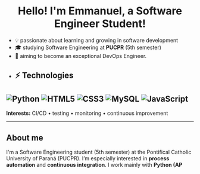 <h1 align="center">Hello! I'm Emmanuel, a Software Engineer Student!</h1>

- 💡 passionate about learning and growing in software development  
- 🎓 studying Software Engineering at **PUCPR** (5th semester)  
- 🎯 aiming to become an exceptional DevOps Engineer.
- ## ⚡ Technologies
![Python](https://img.shields.io/badge/-Python-black?style=flat-square&logo=Python)
![HTML5](https://img.shields.io/badge/-HTML5-E34F26?style=flat-square&logo=html5&logoColor=white)
![CSS3](https://img.shields.io/badge/-CSS3-1572B6?style=flat-square&logo=css3)
![MySQL](https://img.shields.io/badge/-MySQL-black?style=flat-square&logo=mysql)
![JavaScript](https://img.shields.io/badge/-JavaScript-black?style=flat-square&logo=javascript)
---
**Interests:** CI/CD • testing • monitoring • continuous improvement

---

## About me

I'm a Software Engineering student (5th semester) at the Pontifical Catholic University of Paraná (PUCPR).
I’m especially interested in **process automation** and **continuous integration**. I work mainly with
**Python (AP**

